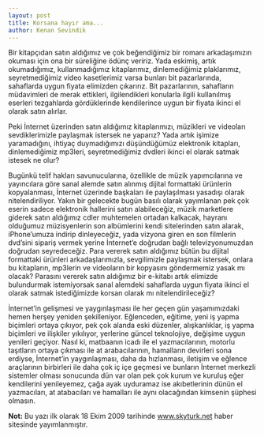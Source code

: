 ```yaml
---
layout: post
title: Korsana hayır ama...
author: Kenan Sevindik
---
```


Bir kitapçıdan satın aldığımız ve çok beğendiğimiz bir romanı arkadaşımızın okuması için ona bir süreliğine ödünç veririz. 
Yada eskimiş, artık okumadığımız, kullanmadığımız kitaplarımız, dinlemediğimiz plaklarımız, seyretmediğimiz video 
kasetlerimiz varsa bunları bit pazarlarında, sahaflarda uygun fiyata elimizden çıkarırız. Bit pazarlarının, sahafların 
müdavimleri de merak ettikleri, ilgilendikleri konularla ilgili kullanılmış eserleri tezgahlarda gördüklerinde kendilerince 
uygun bir fiyata ikinci el olarak satın alırlar.

Peki İnternet üzerinden satın aldığımız kitaplarımızı, müzikleri ve videoları sevdiklerimizle paylaşmak istersek ne 
yaparız? Yada artık işimize yaramadığını, ihtiyaç duymadığımızı düşündüğümüz elektronik kitapları, dinlemediğimiz mp3leri, 
seyretmediğimiz dvdleri ikinci el olarak satmak istesek ne olur?

Bugünkü telif hakları savunucularına, özellikle de müzik yapımcılarına ve yayıncılara göre sanal alemde satın alınmış 
dijital formattaki ürünlerin kopyalanması, İnternet üzerinde başkaları ile paylaşılması yasadışı olarak nitelendiriliyor. 
Yakın bir gelecekte bugün basılı olarak yayımlanan pek çok eserin sadece elektronik hallerini satın alabileceğiz, müzik 
marketlere giderek satın aldığımız cdler muhtemelen ortadan kalkacak, hayranı olduğumuz müzisyenlerin son albümlerini 
kendi sitelerinden satın alarak, iPhone’umuza indirip dinleyeceğiz, yada vizyona giren en son filmlerin dvd’sini sipariş 
vermek yerine İnternet’e doğrudan bağlı televizyonumuzdan doğrudan seyredeceğiz. Para vererek satın aldığımız bütün bu 
dijital formattaki ürünleri arkadaşlarımızla, sevgilimizle paylaşmak istersek, onlara bu kitapların, mp3lerin ve 
videoların bir kopyasını göndermemiz yasak mı olacak? Parasını vererek satın aldığımız bir e-kitabı artık elimizde 
bulundurmak istemiyorsak sanal alemdeki sahaflarda uygun fiyata ikinci el olarak satmak istediğimizde korsan olarak mı 
nitelendirileceğiz?

İnternet’in gelişmesi ve yaygınlaşması ile her geçen gün yaşamımızdaki hemen herşey yeniden şekilleniyor. Eğlenceden, 
eğitime, yeni iş yapma biçimleri ortaya çıkıyor, pek çok alanda eski düzenler, alışkanlıklar, iş yapma biçimleri ve 
ilişkiler yıkılıyor, yerlerine güncel teknolojiye, değişime uygun yenileri geçiyor. Nasıl ki, matbaanın icadı ile el 
yazmacılarının, motorlu taşıtların ortaya çıkması ile at arabacılarının, hamalların devirleri sona erdiyse, İnternet’in 
yaygınlaşması, daha da hızlanması, iletişim ve eğlence araçlarının birbirleri ile daha çok iç içe geçmesi ve bunların 
İnternet merkezli sistemler olması sonucunda dün var olan pek çok kurum ve kuruluş eğer kendilerini yenileyemez, çağa 
ayak uyduramaz ise akıbetlerinin dünün el yazmacıları, at atabacıları ve hamalları ile aynı olacağından kimsenin şüphesi 
olmasın.

**Not:** Bu yazı ilk olarak 18 Ekim 2009 tarihinde www.skyturk.net haber sitesinde yayımlanmıştır.
